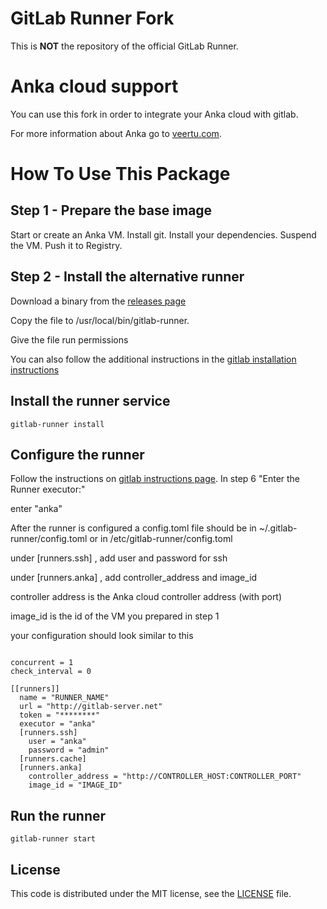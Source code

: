 # GitLab Runner Fork

This is **NOT** the repository of the official GitLab Runner.

# Anka cloud support

You can use this fork in order to integrate your Anka cloud with gitlab.  

For more information about Anka go to <a href="https://veertu.com" target="_blank">veertu.com</a>.  

# How To Use This Package

## Step 1 - Prepare the base image

Start or create an Anka VM. 
Install git.
Install your dependencies.
Suspend the VM.
Push it to Registry.

## Step 2 - Install the alternative runner

Download a binary from the <a href="https://github.com/veertuinc/gitlab-runner/releases/">releases page</a> 

Copy the file to /usr/local/bin/gitlab-runner.

Give the file run permissions


You can also follow the additional instructions in the <a href="https://docs.gitlab.com/runner/install/linux-manually.html">gitlab installation instructions</a>


## Install the runner service 

```
gitlab-runner install
```

## Configure the runner

Follow the instructions on <a href="https://docs.gitlab.com/runner/register/index.html">gitlab instructions page</a>.
In step 6 "Enter the Runner executor:"

enter "anka"


After the runner is configured a config.toml file should be in ~/.gitlab-runner/config.toml or in /etc/gitlab-runner/config.toml


under [runners.ssh] , add user and password for ssh

under [runners.anka] , add controller_address and image_id

controller address is the Anka cloud controller address (with port)

image_id is the id of the VM you prepared in step 1


your configuration should look similar to this


```

concurrent = 1
check_interval = 0

[[runners]]
  name = "RUNNER_NAME"
  url = "http://gitlab-server.net"
  token = "********"
  executor = "anka"
  [runners.ssh]
    user = "anka"
    password = "admin"
  [runners.cache]
  [runners.anka]
    controller_address = "http://CONTROLLER_HOST:CONTROLLER_PORT"
    image_id = "IMAGE_ID"

```

## Run the runner

```
gitlab-runner start
```

## License

This code is distributed under the MIT license, see the [LICENSE](LICENSE) file.
